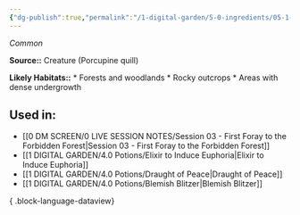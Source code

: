 ```yaml
---
{"dg-publish":true,"permalink":"/1-digital-garden/5-0-ingredients/05-1-creatures/porcupine-quill/","tags":["ingredient","common"]}
---
```


*Common*

**Source::** Creature (Porcupine quill)

**Likely Habitats::** * Forests and woodlands * Rocky outcrops * Areas with dense undergrowth

## Used in:

- [[0 DM SCREEN/0 LIVE SESSION NOTES/Session 03 - First Foray to the Forbidden Forest\|Session 03 - First Foray to the Forbidden Forest]]
- [[1 DIGITAL GARDEN/4.0 Potions/Elixir to Induce Euphoria\|Elixir to Induce Euphoria]]
- [[1 DIGITAL GARDEN/4.0 Potions/Draught of Peace\|Draught of Peace]]
- [[1 DIGITAL GARDEN/4.0 Potions/Blemish Blitzer\|Blemish Blitzer]]

{ .block-language-dataview}

